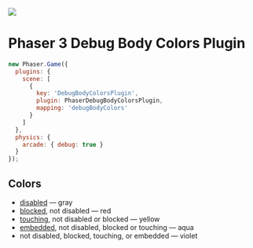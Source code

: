![](https://samme.github.io/phaser-plugin-debug-body-colors/preview.png)

Phaser 3 Debug Body Colors Plugin
=================================

```javascript
new Phaser.Game({
  plugins: {
    scene: [
      {
        key: 'DebugBodyColorsPlugin',
        plugin: PhaserDebugBodyColorsPlugin,
        mapping: 'debugBodyColors'
      }
    ]
  },
  physics: {
    arcade: { debug: true }
  }
});
```

Colors
------

- [disabled][0] — gray
- [blocked][1], not disabled — red
- [touching][2], not disabled or blocked — yellow
- [embedded][3], not disabled, blocked or touching — aqua
- not disabled, blocked, touching, or embedded — violet

[0]: https://photonstorm.github.io/phaser3-docs/Phaser.Physics.Arcade.Body.html#enable
[1]: https://photonstorm.github.io/phaser3-docs/Phaser.Physics.Arcade.Body.html#blocked
[2]: https://photonstorm.github.io/phaser3-docs/Phaser.Physics.Arcade.Body.html#touching
[3]: https://photonstorm.github.io/phaser3-docs/Phaser.Physics.Arcade.Body.html#embedded
